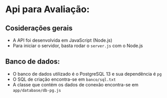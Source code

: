 # Api para Avaliação:

## Cosiderações gerais

- A API foi desenvolvida em JavaScript (Node.js)
- Para iniciar o servidor, basta rodar o `server.js` com o Node.js

## Banco de dados:

- O banco de dados utilizado é o PostgreSQL 13 e sua dependência é `pg`
- O SQL de criação encontra-se em `banco/sql.txt`
- A classe que contém os dados de conexão encontra-se em `app/database/db-pg.js`
